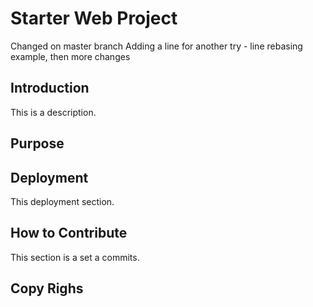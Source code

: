 # Starter Web Project
Changed on master branch
Adding a line for another try - line rebasing example, then more changes

## Introduction
This is a description.
## Purpose

## Deployment
This deployment section.

## How to Contribute
This section is a set a commits.

## Copy Righs